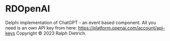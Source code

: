 # RDOpenAI
Delphi implementation of ChatGPT - an event based component.
All you need is an own API key from here: https://platform.openai.com/account/api-keys
Copyright © 2023 Ralph Dietrich.
